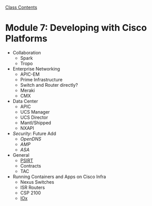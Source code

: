 [Class Contents](../README.md)

# Module 7: Developing with Cisco Platforms

* Collaboration
  * Spark
  * Tropo
* Enterprise Networking
  * APIC-EM
  * Prime Infrastructure
  * Switch and Router directly?
  * Meraki
  * CMX
* Data Center
  * APIC
  * UCS Manager
  * UCS Director
  * Mantl/Shipped
  * NXAPI
* _Security_: Future Add
  * _OpenDNS_
  * _AMP_
  * _ASA_
* General
  * [PSIRT](PSIRT.md)
  * Contracts
  * TAC
* Running Containers and Apps on Cisco Infra
  * Nexus Switches
  * ISR Routers
  * CSP 2100
  * [IOx](IOx.md)
